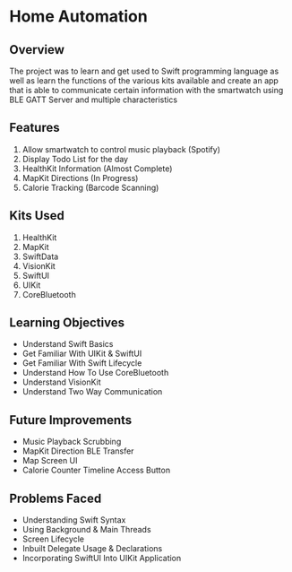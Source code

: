 # Home Automation

## Overview

The project was to learn and get used to Swift programming language as well as learn the functions of the various kits available and create an app that is able to communicate certain information with the smartwatch using BLE GATT Server and multiple characteristics

## Features

<ol>
    <li> Allow smartwatch to control music playback (Spotify)</li>
    <li> Display Todo List for the day</li>
    <li> HealthKit Information (Almost Complete) </li>
    <li> MapKit Directions (In  Progress)</li>
    <li> Calorie Tracking (Barcode Scanning)</li>
</ol>

## Kits Used

<ol>
    <li> HealthKit </li>
    <li> MapKit </li>
    <li> SwiftData </li>
    <li> VisionKit </li>
    <li> SwiftUI</li>
    <li> UIKit </li>
    <li> CoreBluetooth</li>
</ol>

## Learning Objectives

<ul>
    <li> Understand Swift Basics</li>
    <li> Get Familiar With UIKit & SwiftUI</li>
    <li> Get Familiar With Swift Lifecycle </li>
    <li> Understand How To Use CoreBluetooth</li>
    <li> Understand VisionKit</li>
    <li> Understand Two Way Communication </li>
</ul>

## Future Improvements

<ul>
    <li> Music Playback Scrubbing </li>
    <li> MapKit Direction BLE Transfer </li>
    <li> Map Screen UI </li>
    <li> Calorie Counter Timeline Access Button</li>
</ul>

## Problems Faced

<ul>
    <li> Understanding Swift Syntax</li>
    <li> Using Background & Main Threads</li>
    <li> Screen Lifecycle </li>
    <li> Inbuilt Delegate Usage & Declarations </li>
    <li> Incorporating SwiftUI Into UIKit Application</li>
</ul>

